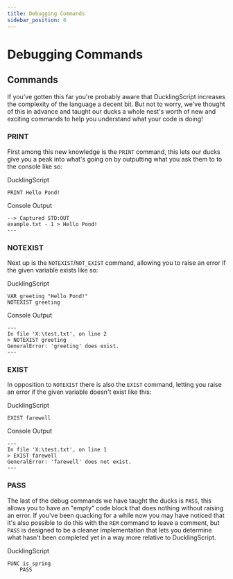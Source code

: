 ```yaml
---
title: Debugging Commands
sidebar_position: 6
---
```


# Debugging Commands
## Commands
If you've gotten this far you're probably aware that DucklingScript increases the complexity of the language a decent bit. But not to worry, we've thought of this in advance and taught our ducks a whole nest's worth of new and exciting commands to help you understand what your code is doing!

### PRINT
First among this new knowledge is the `PRINT` command, this lets our ducks give you a peak into what's going on by outputting what you ask them to to the console like so:

DucklingScript
```
PRINT Hello Pond!
```

Console Output
```
--> Captured STD:OUT
example.txt - 1 > Hello Pond!
---
```

### NOTEXIST
Next up is the `NOTEXIST`/`NOT_EXIST` command, allowing you to raise an error if the given variable exists like so:

DucklingScript
```
VAR greeting "Hello Pond!"
NOTEXIST greeting
```

Console Output
```
---
In file 'X:\test.txt', on line 2
> NOTEXIST greeting
GeneralError: 'greeting' does exist.
---
```

### EXIST
In opposition to `NOTEXIST` there is also the `EXIST` command, letting you raise an error if the given variable doesn't exist like this:

DucklingScript
```
EXIST farewell
```
Console Output
```
---
In file 'X:\test.txt', on line 1
> EXIST farewell
GeneralError: 'farewell' does not exist.
---
```

### PASS
The last of the debug commands we have taught the ducks is `PASS`, this allows you to have an "empty" code block that does nothing without raising an error. If you've been quacking for a while now you may have noticed that it's also possible to do this with the `REM` command to leave a comment, but `PASS` is designed to be a cleaner implementation that lets you determine what hasn't been completed yet in a way more relative to DucklingScript.

DucklingScript
```
FUNC is_spring
    PASS
```